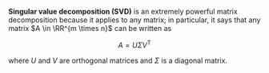 **Singular value decomposition (SVD)** is an extremely powerful matrix decomposition because it applies to any matrix; in particular, it says that any matrix $A \in \RR^{m \times n}$ can be written as

$$
A = U\Sigma V^\mathsf{T} \tag{Full SVD}
$$

where $U$ and $V$ are orthogonal matrices and $\Sigma$ is a diagonal matrix.